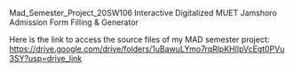 Mad_Semester_Project_20SW106
Interactive Digitalized MUET Jamshoro Admission Form Filling &amp; Generator

Here is the link to access the source files of my MAD semester project:
https://drive.google.com/drive/folders/1uBawuLYmo7rqRlpKHlIpVcEgt0PVu3SY?usp=drive_link
